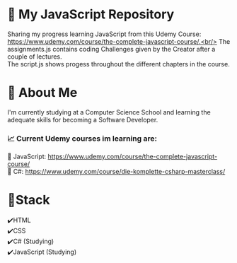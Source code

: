 # :speech_balloon: My JavaScript Repository
 Sharing my progress learning JavaScript from this Udemy Course: https://www.udemy.com/course/the-complete-javascript-course/.<br/> 
 The assignments.js contains coding Challenges given by the Creator after a couple of lectures.<br/> 
 The script.js shows progess throughout the different chapters in the course.<br/>
# :seedling: About Me
I'm currently studying at a Computer Science School and learning the adequate skills for becoming a Software Developer.<br/>
### :chart_with_upwards_trend: Current Udemy courses im learning are:<br/>
:mag_right: JavaScript: https://www.udemy.com/course/the-complete-javascript-course/<br/>
:mag_right: C#:         https://www.udemy.com/course/die-komplette-csharp-masterclass/<br/>
# :bookmark_tabs:Stack<br/>
:heavy_check_mark:HTML<br/>
:heavy_check_mark:CSS<br/>
:heavy_check_mark:C# (Studying)<br/>
:heavy_check_mark:JavaScript (Studying)
